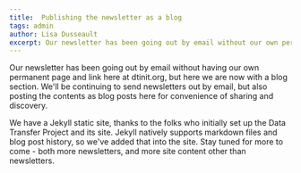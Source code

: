```yaml
---
title:  Publishing the newsletter as a blog
tags: admin
author: Lisa Dusseault
excerpt: Our newsletter has been going out by email without our own permanent page and link, but here we are with a blog section at dtinit.org now.
---
```


Our newsletter has been going out by email without having our own permanent page and link here at dtinit.org, but here we are now with a blog section. We'll be continuing to send newsletters out by email, but also posting the contents as blog posts here for convenience of sharing and discovery.  

We have a Jekyll static site, thanks to the folks who initially set up the Data Transfer Project and its site.  Jekyll natively supports markdown files and blog post history, so we've added that into the site.  Stay tuned for more to come - both more newsletters, and more site content other than newsletters.
